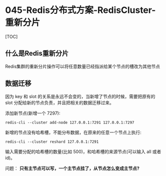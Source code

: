 # 045-Redis分布式方案-RedisCluster-重新分片

[TOC]

## 什么是Redis重新分片

Redis集群的重新分片操作可以将任意数量已经指派给某个节点的槽改为其他节点

## 数据迁移

因为 key 和 slot 的关系是永远不会变的，当新增了节点的时候，需要把原有的 slot 分配给新的节点负责，并且把相关的数据迁移过来。

添加新节点(新增一个 7297):

```
redis-cli --cluster add-node 127.0.0.1:7291 127.0.0.1:7297
```

新增的节点没有哈希槽，不能分布数据，在原来的任意一个节点上执行:

```
redis-cli --cluster reshard 127.0.0.1:7291
```

输入需要分配的哈希槽的数量(比如 500)，和哈希槽的来源节点(可以输入 all 或者 id)。

问题： **只有主节点可以写，一个主节点挂了，从节点怎么变成主节点?**